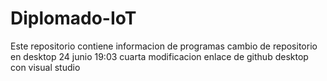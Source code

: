 # Diplomado-IoT
Este repositorio contiene informacion de programas
cambio de repositorio en desktop 24 junio 19:03
cuarta modificacion enlace de github desktop con visual studio
